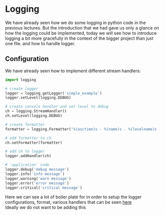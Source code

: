 # Logging

We have already seen how we do some logging in python code in the previous lectures. But the introduction that we had gave us only a glance on how the logging could be implemented, today we will see how to introduce logging a bit more gracefully in the context of the bigger project than just one file. and how to handle logger.

## Configuration

We have already seen how to implement different stream handlers:

```python
import logging

# create logger
logger = logging.getLogger('simple_example')
logger.setLevel(logging.DEBUG)

# create console handler and set level to debug
ch = logging.StreamHandler()
ch.setLevel(logging.DEBUG)

# create formatter
formatter = logging.Formatter('%(asctime)s - %(name)s - %(levelname)s - %(message)s')

# add formatter to ch
ch.setFormatter(formatter)

# add ch to logger
logger.addHandler(ch)

# 'application' code
logger.debug('debug message')
logger.info('info message')
logger.warning('warn message')
logger.error('error message')
logger.critical('critical message')
```

Here we can see a lot of boiler plate for in order to setup the logger configurations, format, various handlers that can be seen [here](https://docs.python.org/3/library/logging.handlers.html)  
Ideally we do not want to be adding this 